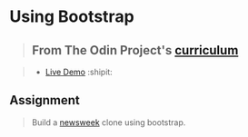 # Using Bootstrap

> ## From The Odin Project's [curriculum](https://www.theodinproject.com/courses/html5-and-css3/lessons/using-bootstrap)

> - [Live Demo](https://igorashs.github.io/using-bootstrap/) :shipit:

## Assignment

> Build a [newsweek](https://www.newsweek.com/) clone using bootstrap.
